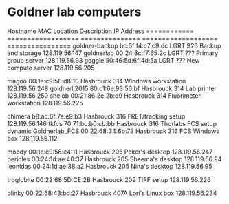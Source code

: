 # Goldner lab computers

Hostname        MAC                  Location          Description             IP Address
============    ==================   ===============   ===================     ================
goldner-backup  bc:5f:f4:c7:c9:dc    LGRT 926          Backup and storage      128.119.56.147
goldnerlab      00:24:8c:f7:65:2c    LGRT ???          Primary group server    128.119.56.93
goggle          50:46:5d:6f:4d:5a    LGRT ???          New compute server      128.119.56.205

magoo           00:1e:c9:58:d8:10    Hasbrouck 314     Windows workstation     128.119.56.248
goldnerlj2015   80:c1:6e:93:56:bf    Hasbrouck 314     Lab printer             128.119.56.250
shelob          00:21:86:2e:2b:d9    Hasbrouck 314     Fluorimeter workstation 128.119.56.225

chimera         b8:ac:6f:7e:e9:b3    Hasbrouck 316     FRET/tracking setup     128.119.56.146
tkfcs           70:71:bc:b0:cb:bb    Hasbrouck 316     Thorlabs FCS setup      dynamic
Goldnerlab\_FCS 00:22:68:34:6b:73    Hasbrouck 316     FCS Windows box         128.119.56.112

moody           00:1e:c9:58:e4:11    Hasbrouck 205     Peker's desktop         128.119.56.247
pericles        00:24:1d:ae:40:37    Hasbrouck 205     Sheema's desktop        128.119.56.94
leonidas        00:24:1d:ae:38:a2    Hasbrouck 205     Nina's desktop          128.119.56.95

troglobite      00:22:68:5D:CE:2B    Hasbrouck 209     TIRF setup              128.119.56.226

blinky          00:22:68:43:bd:27    Hasbrouck 407A    Lori's Linux box        128.119.56.234
